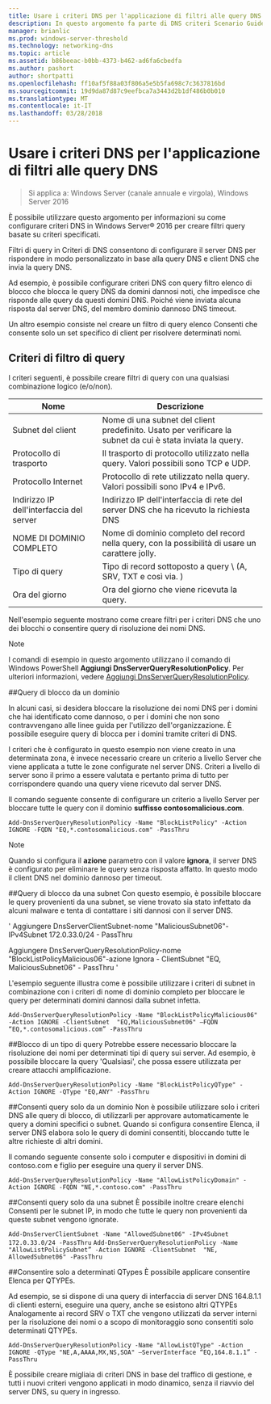 ```yaml
---
title: Usare i criteri DNS per l'applicazione di filtri alle query DNS
description: In questo argomento fa parte di DNS criteri Scenario Guide per Windows Server 2016
manager: brianlic
ms.prod: windows-server-threshold
ms.technology: networking-dns
ms.topic: article
ms.assetid: b86beeac-b0bb-4373-b462-ad6fa6cbedfa
ms.author: pashort
author: shortpatti
ms.openlocfilehash: ff10af5f88a03f806a5e5b5fa698c7c3637816bd
ms.sourcegitcommit: 19d9da87d87c9eefbca7a3443d2b1df486b0b010
ms.translationtype: MT
ms.contentlocale: it-IT
ms.lasthandoff: 03/28/2018
---
```

# <a name="use-dns-policy-for-applying-filters-on-dns-queries"></a>Usare i criteri DNS per l'applicazione di filtri alle query DNS

>Si applica a: Windows Server (canale annuale e virgola), Windows Server 2016

È possibile utilizzare questo argomento per informazioni su come configurare criteri DNS in Windows Server&reg; 2016 per creare filtri query basate su criteri specificati. 

Filtri di query in Criteri di DNS consentono di configurare il server DNS per rispondere in modo personalizzato in base alla query DNS e client DNS che invia la query DNS.

Ad esempio, è possibile configurare criteri DNS con query filtro elenco di blocco che blocca le query DNS da domini dannosi noti, che impedisce che risponde alle query da questi domini DNS. Poiché viene inviata alcuna risposta dal server DNS, del membro dominio dannoso DNS timeout.

Un altro esempio consiste nel creare un filtro di query elenco Consenti che consente solo un set specifico di client per risolvere determinati nomi.

## <a name="bkmk_criteria"></a>Criteri di filtro di query
I criteri seguenti, è possibile creare filtri di query con una qualsiasi combinazione logico (e/o/non).

|Nome|Descrizione|
|-----------------|---------------------|
|Subnet del client|Nome di una subnet del client predefinito. Usato per verificare la subnet da cui è stata inviata la query.|
|Protocollo di trasporto|Il trasporto di protocollo utilizzato nella query. Valori possibili sono TCP e UDP.|
|Protocollo Internet|Protocollo di rete utilizzato nella query. Valori possibili sono IPv4 e IPv6.|
|Indirizzo IP dell'interfaccia del server|Indirizzo IP dell'interfaccia di rete del server DNS che ha ricevuto la richiesta DNS|
|NOME DI DOMINIO COMPLETO|Nome di dominio completo del record nella query, con la possibilità di usare un carattere jolly.|
|Tipo di query|Tipo di record sottoposto a query \ (A, SRV, TXT e così via. \)|
|Ora del giorno|Ora del giorno che viene ricevuta la query.|

Nell'esempio seguente mostrano come creare filtri per i criteri DNS che uno dei blocchi o consentire query di risoluzione dei nomi DNS.

>[!NOTE]
>I comandi di esempio in questo argomento utilizzano il comando di Windows PowerShell **Aggiungi DnsServerQueryResolutionPolicy**. Per ulteriori informazioni, vedere [Aggiungi DnsServerQueryResolutionPolicy](https://technet.microsoft.com/library/mt126273.aspx). 

##<a name="bkmk_block1"></a>Query di blocco da un dominio

In alcuni casi, si desidera bloccare la risoluzione dei nomi DNS per i domini che hai identificato come dannoso, o per i domini che non sono contravvengano alle linee guida per l'utilizzo dell'organizzazione. È possibile eseguire query di blocca per i domini tramite criteri di DNS.

I criteri che è configurato in questo esempio non viene creato in una determinata zona, è invece necessario creare un criterio a livello Server che viene applicata a tutte le zone configurate nel server DNS. Criteri a livello di server sono il primo a essere valutata e pertanto prima di tutto per corrispondere quando una query viene ricevuto dal server DNS.

Il comando seguente consente di configurare un criterio a livello Server per bloccare tutte le query con il dominio **suffisso contosomalicious.com**.

`
Add-DnsServerQueryResolutionPolicy -Name "BlockListPolicy" -Action IGNORE -FQDN "EQ,*.contosomalicious.com" -PassThru 
`

>[!NOTE]
>Quando si configura il **azione** parametro con il valore **ignora**, il server DNS è configurato per eliminare le query senza risposta affatto. In questo modo il client DNS nel dominio dannoso per timeout.

##<a name="bkmk_block2"></a>Query di blocco da una subnet
Con questo esempio, è possibile bloccare le query provenienti da una subnet, se viene trovato sia stato infettato da alcuni malware e tenta di contattare i siti dannosi con il server DNS. 

' Aggiungere DnsServerClientSubnet-nome "MaliciousSubnet06"-IPv4Subnet 172.0.33.0/24 - PassThru

Aggiungere DnsServerQueryResolutionPolicy-nome "BlockListPolicyMalicious06"-azione Ignora - ClientSubnet "EQ, MaliciousSubnet06" - PassThru '

L'esempio seguente illustra come è possibile utilizzare i criteri di subnet in combinazione con i criteri di nome di dominio completo per bloccare le query per determinati domini dannosi dalla subnet infetta.

`
Add-DnsServerQueryResolutionPolicy -Name "BlockListPolicyMalicious06" -Action IGNORE -ClientSubnet  "EQ,MaliciousSubnet06" –FQDN “EQ,*.contosomalicious.com” -PassThru
`

##<a name="bkmk_block3"></a>Blocco di un tipo di query
Potrebbe essere necessario bloccare la risoluzione dei nomi per determinati tipi di query sui server. Ad esempio, è possibile bloccare la query 'Qualsiasi', che possa essere utilizzata per creare attacchi amplificazione.

`
Add-DnsServerQueryResolutionPolicy -Name "BlockListPolicyQType" -Action IGNORE -QType "EQ,ANY" -PassThru
`

##<a name="bkmk_allow1"></a>Consenti query solo da un dominio
Non è possibile utilizzare solo i criteri DNS alle query di blocco, di utilizzarli per approvare automaticamente le query a domini specifici o subnet. Quando si configura consentire Elenca, il server DNS elabora solo le query di domini consentiti, bloccando tutte le altre richieste di altri domini.

Il comando seguente consente solo i computer e dispositivi in domini di contoso.com e figlio per eseguire una query il server DNS.

`
Add-DnsServerQueryResolutionPolicy -Name "AllowListPolicyDomain" -Action IGNORE -FQDN "NE,*.contoso.com" -PassThru 
`

##<a name="bkmk_allow2"></a>Consenti query solo da una subnet
È possibile inoltre creare elenchi Consenti per le subnet IP, in modo che tutte le query non provenienti da queste subnet vengono ignorate.

`
Add-DnsServerClientSubnet -Name "AllowedSubnet06" -IPv4Subnet 172.0.33.0/24 -PassThru
`
`
Add-DnsServerQueryResolutionPolicy -Name "AllowListPolicySubnet” -Action IGNORE -ClientSubnet  "NE, AllowedSubnet06" -PassThru
`

##<a name="bkmk_allow3"></a>Consentire solo a determinati QTypes
È possibile applicare consentire Elenca per QTYPEs. 

Ad esempio, se si dispone di una query di interfaccia di server DNS 164.8.1.1 di clienti esterni, eseguire una query, anche se esistono altri QTYPEs Analogamente ai record SRV o TXT che vengono utilizzati da server interni per la risoluzione dei nomi o a scopo di monitoraggio sono consentiti solo determinati QTYPEs.

`
Add-DnsServerQueryResolutionPolicy -Name "AllowListQType" -Action IGNORE -QType "NE,A,AAAA,MX,NS,SOA" –ServerInterface “EQ,164.8.1.1” -PassThru
`

È possibile creare migliaia di criteri DNS in base del traffico di gestione, e tutti i nuovi criteri vengono applicati in modo dinamico, senza il riavvio del server DNS, su query in ingresso. 
